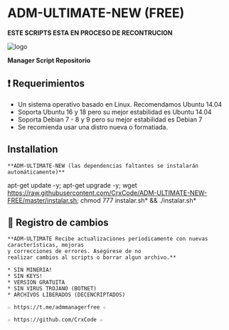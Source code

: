 ﻿# ADM-ULTIMATE-NEW (FREE)

**ESTE SCRIPTS ESTA EN PROCESO DE RECONTRUCION**

![logo](https://raw.githubusercontent.com/CrxCode/ADM-ULTIMATE-NEW-FREE/master/ADM_ULTIMATE_NEW_FREE.jpg)

**Manager Script Repositorio**


## :heavy_exclamation_mark: Requerimientos

* Un sistema operativo basado en Linux. Recomendamos Ubuntu 14.04
* Soporta Ubuntu 16 y 18 pero su mejor estabilidad es Ubuntu 14.04
* Soporta Debian 7 - 8 y 9 pero su mejor estabilidad es Debian 7
* Se recomienda usar una distro nueva o formatiada.

## Installation
```
**ADM-ULTIMATE-NEW (las dependencias faltantes se instalarán automáticamente)**
```


apt-get update -y; apt-get upgrade -y; wget https://raw.githubusercontent.com/CrxCode/ADM-ULTIMATE-NEW-FREE/master/instalar.sh; chmod 777 instalar.sh* && ./instalar.sh*


## :scroll: Registro de cambios
```
**ADM-ULTIMATE Recibe actualizaciones periodicamente con nuevas características, mejoras 
y correcciones de errores. Asegúrese de no 
realizar cambios al scripts o borrar algun archivo.**

```

```
* SIN MINERIA! 
* SIN KEYS! 
* VERSION GRATUITA 
* SIN VIRUS TROJANO (BOTNET) 
* ARCHIVOS LIBERADOS (DECENCRIPTADOS)
```

```
☆ https://t.me/admmanagerfree ☆

☆ https://github.com/CrxCode ☆
```

